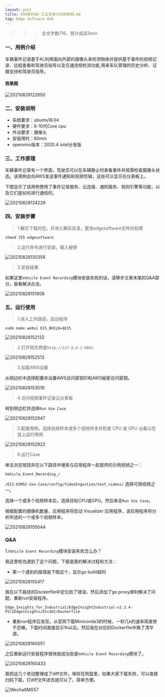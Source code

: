 ```yaml
---
layout: post
title: ESH系列06-工业文本行识别用例.md
tag: Edge Software Hub
---
```


>>> 全文字数716，预计阅读3min

### 一、用例介绍

车辆事件记录基于AI,利用面向外部的摄像头来检测物体并提供基于事件的视频记录、远程查看和驾驶员指导以及交通违规检测功能,用来车队管理的历史分析、证据支持和驾驶员指导。

#### 效果图

![20210828122650](https://cdn.jsdelivr.net/gh/luckykang/picture_bed/blogs_images/20210828122650.png)

### 二、安装说明

- 系统要求：ubuntu18.04
- 硬件要求：6-10代Core cpu
- 外设要求：摄像头
- 安装用时：60min
- openvino版本：2020.4 intel分发版

### 三、工作原理

车辆事件记录有一个界面，驾驶员可以在车辆静止时查看事件并按需检查摄像头状态。该用例会向AWS发送事件通知和视频剪辑，这些可以显示在仪表板上。

下图显示了该用例使用了事件记录服务、云连接、通知服务、规则引擎等功能，以及它们是如何进行通信的。

![20210828124229](https://cdn.jsdelivr.net/gh/luckykang/picture_bed/blogs_images/20210828124229.png)

### 四、安装步骤

> 1.解压下载的包，并进入解压目录，更改edgesoftware文件的权限

    chmod 755 edgesoftware

> 2.运行命令进行安装，输入秘钥

![20210828130358](https://cdn.jsdelivr.net/gh/luckykang/picture_bed/blogs_images/20210828130358.png)

> 3.安装结果

如果这里`Vehicle Event Recording`模块安装失败的话，请移步文章末尾的Q&A部分，查看解决办法。

![20210828151908](https://cdn.jsdelivr.net/gh/luckykang/picture_bed/blogs_images/20210828151908.png)

### 五、运行使用

> 1.进入工作路径，启动程序

    sudo make webui EIS_BUILD=$EIS

![20210828152132](https://cdn.jsdelivr.net/gh/luckykang/picture_bed/blogs_images/20210828152132.png)


> 2.打开网页界面`http://127.0.0.1:9091`

![20210828152513](https://cdn.jsdelivr.net/gh/luckykang/picture_bed/blogs_images/20210828152513.png)

> 3.加载AWS设置

从侧边栏中选择配置并设置AWS访问密钥ID和AWS秘密访问密钥。

![20210828153019](https://cdn.jsdelivr.net/gh/luckykang/picture_bed/blogs_images/20210828153019.png)

> 4.访问视频事件记录云仪表板

转到侧边栏并选择`Run Use Case`

![20210828152947](https://cdn.jsdelivr.net/gh/luckykang/picture_bed/blogs_images/20210828152947.png)

> 5.配置用例。选择视频样本或多个视频样本并检查 CPU 或 GPU 设备以在其上运行用例

![20210828152922](https://cdn.jsdelivr.net/gh/luckykang/picture_bed/blogs_images/20210828152922.png)

> 6.运行Case

单击浏览按钮并在以下路径中搜索与应用程序一起提供的示例视频之一：

`Vehicle_Event_Recording_/`

 `/EII-EVMSC-Use-Case/config/VideoIngestion/test_videos/`
选择可用视频之一。 
 
选择一个或多个视频样本后，选择目标CPU或GPU，然后单击`Run Use Case`。 

根据配置的摄像机数量，应用程序将启动 Visualizer 应用程序，该应用程序将分析所选的一个或多个视频样本。 

![20210828155044](https://cdn.jsdelivr.net/gh/luckykang/picture_bed/blogs_images/20210828155044.png)

### Q&A

1.`Vehicle Event Recording`模块安装失败怎么办？

我这里呢也遇到了这个问题，下面是我的解决过程和方法：

- 第一个遇到的报错是下图这个，显示go build超时

![20210828155417](https://cdn.jsdelivr.net/gh/luckykang/picture_bed/blogs_images/20210828155417.png)

我在以下路径的Dockerfile中定位到了错误，然后添加了go proxy顺利解决了问题，重新run安装程序。

    Edge_Insights_for_Industrial/EdgeInsightIndustrial-v2.3.4-PV/IEdgeInsights/EtcdUI/Dockerfile

- 重新run程序后发现，从官网下载Miniconda3的时候，一秒几k的速率简直惨不忍睹，下载时间直接显示1h以后。然后我在对应的Dockerfile中换了清华源。

![20210828160051](https://cdn.jsdelivr.net/gh/luckykang/picture_bed/blogs_images/20210828160051.png)

之后重新运行安装程序很快就成功安装`Vehicle Event Recording`模块了。

![20210828160433](https://cdn.jsdelivr.net/gh/luckykang/picture_bed/blogs_images/20210828160433.png)

我把这几个改动整理成了diff文件，保存在网盘里，如果大家下载失败，可以直接扫码下载，打diff文件进去就可以了，简单方便。

![WechatIMG57](https://cdn.jsdelivr.net/gh/luckykang/picture_bed/blogs_images/WechatIMG57.png)

